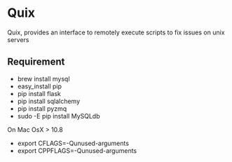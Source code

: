 Quix
=================

Quix, provides an interface to remotely execute scripts to fix issues on unix servers



Requirement
-------------

  * brew install  mysql
  * easy_install pip
  * pip install flask
  * pip install sqlalchemy
  * pip install pyzmq
  * sudo -E pip install MySQLdb

On Mac OsX > 10.8
  * export CFLAGS=-Qunused-arguments
  * export CPPFLAGS=-Qunused-arguments

